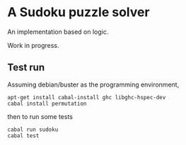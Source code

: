 # A Sudoku puzzle solver

An implementation based on logic.

Work in progress.

## Test run

Assuming debian/buster as the programming environment,

    apt-get install cabal-install ghc libghc-hspec-dev
    cabal install permutation

then to run some tests

    cabal run sudoku
    cabal test
